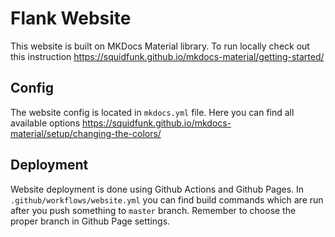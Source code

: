 # Flank Website

This website is built on MKDocs Material library. To run locally check out this instruction https://squidfunk.github.io/mkdocs-material/getting-started/

## Config

The website config is located in `mkdocs.yml` file. Here you can find all available options https://squidfunk.github.io/mkdocs-material/setup/changing-the-colors/

## Deployment

Website deployment is done using Github Actions and Github Pages.
In `.github/workflows/website.yml` you can find build commands which are run after you push something to `master` branch.
Remember to choose the proper branch in Github Page settings.


